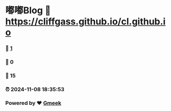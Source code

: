 # 嘟嘟Blog :link: https://cliffgass.github.io/cl.github.io 
### :page_facing_up: [1](https://cliffgass.github.io/cl.github.io/tag.html) 
### :speech_balloon: 0 
### :hibiscus: 15 
### :alarm_clock: 2024-11-08 18:35:53 
### Powered by :heart: [Gmeek](https://github.com/Meekdai/Gmeek)
